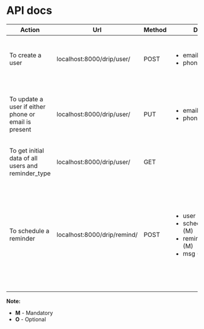 # API docs
Action | Url | Method | Data | Headers | Remarks 
------ | --- | ------ | ---- | ------- | -------
To create a user | localhost:8000/drip/user/ | POST | <ul><li>email (O)</li><li>phone (O)</li></ul> | Content-Type = 'application/json' | Either or both of email or phone needs to be passed. phone should be exactly 10 characters.
To update a user if either phone or email is present | localhost:8000/drip/user/ | PUT | <ul><li>email (M)</li><li>phone (M)</li></ul> | Content-Type = 'application/json' | Both email and phone needs to be passed where either of them is already registered. phone should be exactly 10 characters.
To get initial data of all users and reminder_type | localhost:8000/drip/user/ | GET | | Content-Type = 'application/json' | While sending request to /remind api, use reminder_mode id.
To schedule a reminder | localhost:8000/drip/remind/ | POST | <ul><li>user (M)</li><li>scheduled_time (M)</li><li>reminder_type (M)</li><li>msg (M)</li></ul> | Content-Type = 'application/json' | <ul><li>user should be user id</li><li>scheduled_time should be UTC time in format "YYYY-MM-DD hh:mm:ss"</li><li>reminder_type should be a list of reminder_mode id</li><li>msg is a string</li></ul>
**Note:**
* **M** - Mandatory
* **O** - Optional